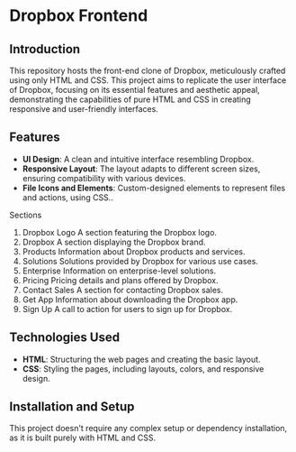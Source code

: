 # Dropbox Frontend 

## Introduction

This repository hosts the front-end clone of Dropbox, meticulously crafted using only HTML and CSS. This project aims to replicate the user interface of Dropbox, focusing on its essential features and aesthetic appeal, demonstrating the capabilities of pure HTML and CSS in creating responsive and user-friendly interfaces.

## Features

- **UI Design**: A clean and intuitive interface resembling Dropbox.
- **Responsive Layout**: The layout adapts to different screen sizes, ensuring compatibility with various devices.
- **File Icons and Elements**: Custom-designed elements to represent files and actions, using CSS.. 

Sections
1. Dropbox Logo
A section featuring the Dropbox logo.
2. Dropbox
A section displaying the Dropbox brand.
3. Products
Information about Dropbox products and services.
4. Solutions
Solutions provided by Dropbox for various use cases.
5. Enterprise
Information on enterprise-level solutions.
6. Pricing
Pricing details and plans offered by Dropbox.
7. Contact Sales
A section for contacting Dropbox sales.
8. Get App
Information about downloading the Dropbox app.
9. Sign Up
A call to action for users to sign up for Dropbox.

## Technologies Used

- **HTML**: Structuring the web pages and creating the basic layout.
- **CSS**: Styling the pages, including layouts, colors, and responsive design.

## Installation and Setup

This project doesn't require any complex setup or dependency installation, as it is built purely with HTML and CSS.


